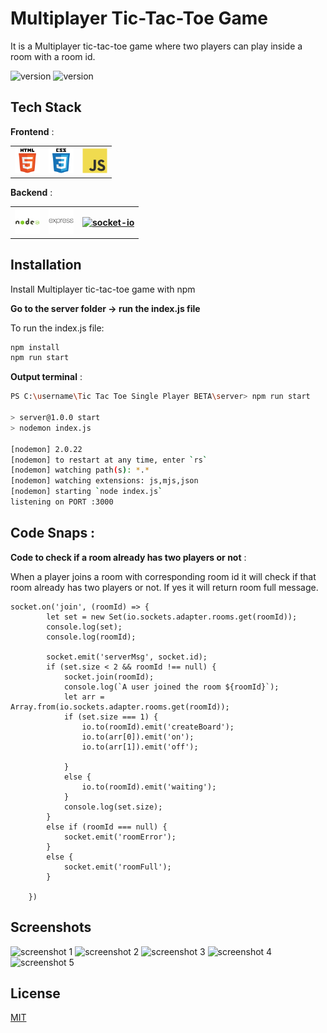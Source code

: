 # Multiplayer Tic-Tac-Toe Game

It is a Multiplayer tic-tac-toe game where two players can play inside a room with a room id.

![version](https://img.shields.io/badge/version-1.0.0-yellow.svg)
![version](https://img.shields.io/badge/npm-8.19.3-blue.svg)

## Tech Stack

**Frontend** :
<table> 
    <th><a href="https://www.w3.org/html/" target="_blank" rel="noreferrer"> <img src="https://raw.githubusercontent.com/devicons/devicon/master/icons/html5/html5-original-wordmark.svg" alt="html5" width="40" height="40"/> </a></th>
      <th><a href="https://www.w3schools.com/css/" target="_blank" rel="noreferrer"> <img src="https://raw.githubusercontent.com/devicons/devicon/master/icons/css3/css3-original-wordmark.svg" alt="css3" width="40" height="40"/> </a> </th>
      <th><a href="https://developer.mozilla.org/en-US/docs/Web/JavaScript" target="_blank" rel="noreferrer"> <img src="https://raw.githubusercontent.com/devicons/devicon/master/icons/javascript/javascript-original.svg" alt="javascript" width="40" height="40"/></a></th>
</table>

**Backend** :
<table>
<th><a href="https://nodejs.org" target="_blank" rel="noreferrer"> <img src="https://raw.githubusercontent.com/devicons/devicon/master/icons/nodejs/nodejs-original-wordmark.svg" alt="nodejs" width="40" height="40"/> </a></th>
      <th><a href="https://expressjs.com" target="_blank" rel="noreferrer"> <img src="https://raw.githubusercontent.com/devicons/devicon/master/icons/express/express-original-wordmark.svg" alt="express" width="40" height="40"/> </a> </th>
<th><a href="" target="_blank" rel="noreferrer"><img src="https://upload.wikimedia.org/wikipedia/commons/thumb/9/96/Socket-io.svg/1024px-Socket-io.svg.png" alt="socket-io" width="40" height="40"/></a></th>
</table>


## Installation

Install Multiplayer tic-tac-toe game with npm

**Go to the server folder -> run the index.js file**

To run the index.js file: 
```bash
npm install
npm run start
```

**Output terminal** :
```bash
PS C:\username\Tic Tac Toe Single Player BETA\server> npm run start

> server@1.0.0 start
> nodemon index.js  

[nodemon] 2.0.22
[nodemon] to restart at any time, enter `rs`
[nodemon] watching path(s): *.*
[nodemon] watching extensions: js,mjs,json  
[nodemon] starting `node index.js`
listening on PORT :3000
```

## Code Snaps  :
**Code to check if a room already has two players or not**  :

When a player joins a room with corresponding room id it will check if that room already has two players or not. If yes it will return room full message. 

```node
socket.on('join', (roomId) => {
        let set = new Set(io.sockets.adapter.rooms.get(roomId));
        console.log(set);
        console.log(roomId);

        socket.emit('serverMsg', socket.id);
        if (set.size < 2 && roomId !== null) {
            socket.join(roomId);
            console.log(`A user joined the room ${roomId}`);
            let arr = Array.from(io.sockets.adapter.rooms.get(roomId));
            if (set.size === 1) {
                io.to(roomId).emit('createBoard');
                io.to(arr[0]).emit('on');
                io.to(arr[1]).emit('off');

            }
            else {
                io.to(roomId).emit('waiting');
            }
            console.log(set.size);
        }
        else if (roomId === null) {
            socket.emit('roomError');
        }
        else {
            socket.emit('roomFull');
        }

    })
```

## Screenshots

![screenshot 1](https://github.com/Aritra-in/Multiplayer-Tic-Tac-Toe-Game/assets/111588470/13423064-2b83-458e-90bb-725595b9a2a9)
![screenshot 2](https://github.com/Aritra-in/Multiplayer-Tic-Tac-Toe-Game/assets/111588470/dd1f15be-d7c2-4cfe-b205-fed1249d9eed)
![screenshot 3](https://github.com/Aritra-in/Multiplayer-Tic-Tac-Toe-Game/assets/111588470/57318cc8-43fa-480e-862b-177b60d11917)
![screenshot 4](https://github.com/Aritra-in/Multiplayer-Tic-Tac-Toe-Game/assets/111588470/1ce63847-5b6f-4c65-b8e7-c506033f3a0b)
![screenshot 5](https://github.com/Aritra-in/Multiplayer-Tic-Tac-Toe-Game/assets/111588470/1a66c178-7341-42b9-be34-72c3730ecbb8)


## License

[MIT](https://choosealicense.com/licenses/mit/)








